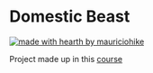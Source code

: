# Domestic Beast


[![made with hearth by mauriciohike](https://img.shields.io/badge/made%20with%20%F0%9F%92%9B%20by-mauriciohike-%237159c1)](https://github.com/mauriciohike)


Project made up in this [course](https://www.origamid.com/curso/css-grid-layout/)
